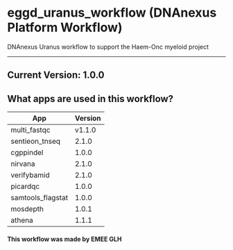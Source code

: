 # eggd_uranus_workflow (DNAnexus Platform Workflow)
DNAnexus Uranus workflow to support the Haem-Onc myeloid project

-------

## Current Version: 1.0.0

## What apps are used in this workflow?

|  App 	| Version  	|
|---	|---	|
|multi_fastqc       |v1.1.0|
|sentieon_tnseq     |2.1.0|
|cgppindel          |1.0.0|
|nirvana            |2.1.0|
|verifybamid        |2.1.0|
|picardqc           |1.0.0|
|samtools_flagstat  |1.0.0|
|mosdepth           |1.0.1|
|athena             |1.1.1|



#### This workflow was made by EMEE GLH
